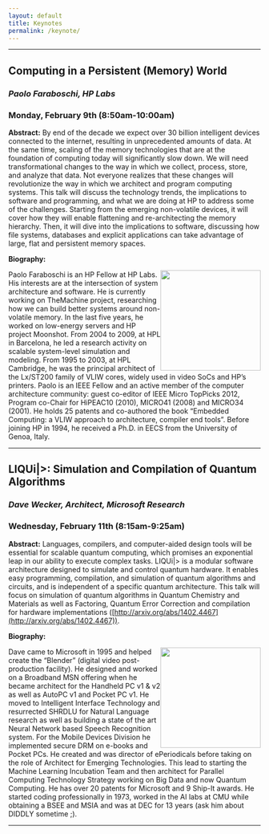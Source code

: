 ```yaml
---
layout: default
title: Keynotes  
permalink: /keynote/
---
```

* * *


## Computing in a Persistent (Memory) World

### *Paolo Faraboschi, HP Labs*

### Monday, February 9th (8:50am-10:00am)

**Abstract:** By end of the decade we expect over 30 billion intelligent devices
connected to the internet, resulting in unprecedented amounts of data. At the
same time, scaling of the memory technologies that are at the foundation of
computing today will significantly slow down. We will need transformational
changes to the way in which we collect, process, store, and analyze that data.
Not everyone realizes that these changes will revolutionize the way in which we
architect and program computing systems. This talk will discuss the technology
trends, the implications to software and programming, and what we are doing at
HP to address some of the challenges. Starting from the emerging non-volatile
devices, it will cover how they will enable flattening and re-architecting the
memory hierarchy. Then, it will dive into the implications to software,
discussing how file systems, databases and explicit applications can take
advantage of large, flat and persistent memory spaces.

**Biography:** 

<img style="float: right" src="../images/palol.png" width="200"> 

Paolo Faraboschi is an HP Fellow at HP Labs. His interests are at
the intersection of system architecture and software. He is currently working
on TheMachine project, researching how we can build better systems around
non-volatile memory. In the last five years, he worked on low-energy servers
and HP project Moonshot. From 2004 to 2009, at HPL in Barcelona, he led a
research activity on scalable system-level simulation and modeling. From 1995
to 2003, at HPL Cambridge, he was the principal architect of the Lx/ST200
family of VLIW cores, widely used in video SoCs and HP’s printers. Paolo is an
IEEE Fellow and an active member of the computer architecture community: guest
co-editor of IEEE Micro TopPicks 2012, Program co-Chair for HiPEAC10 (2010),
MICRO41 (2008) and MICRO34 (2001). He holds 25 patents and co-authored the book
“Embedded Computing: a VLIW approach to architecture, compiler end tools”.
Before joining HP in 1994, he received a Ph.D. in EECS from the University of
Genoa, Italy.

* * *

## LIQUi|>: Simulation and Compilation of Quantum Algorithms

### *Dave Wecker, Architect, Microsoft Research*

### Wednesday, February 11th (8:15am-9:25am)

**Abstract:** Languages, compilers, and computer-aided design tools will be
essential for scalable quantum computing, which promises an exponential leap in
our ability to execute complex tasks. LIQUi|> is a modular software
architecture designed to simulate and control quantum hardware. It enables easy
programming, compilation, and simulation of quantum algorithms and circuits,
and is independent of a specific quantum architecture. This talk will focus on
simulation of quantum algorithms in Quantum Chemistry and Materials as well as
Factoring, Quantum Error Correction and compilation for hardware
implementations ([http://arxiv.org/abs/1402.4467](http://arxiv.org/abs/1402.4467)).

**Biography:**

<img style="float: right" src="../images/wecker.jpg" width="200"> 

Dave came to Microsoft in 1995 and helped create the “Blender”
(digital video post-production facility). He designed and worked on a Broadband
MSN offering when he became architect for the Handheld PC v1 & v2 as well as
AutoPC v1 and Pocket PC v1. He moved to Intelligent Interface Technology and
resurrected SHRDLU for Natural Language research as well as building a state of
the art Neural Network based Speech Recognition system. For the Mobile Devices
Division he implemented secure DRM on e-books and Pocket PCs. He created and
was director of ePeriodicals before taking on the role of Architect for
Emerging Technologies. This lead to starting the Machine Learning Incubation
Team and then architect for Parallel Computing Technology Strategy working on
Big Data and now Quantum Computing. He has over 20 patents for Microsoft and 9
Ship-It awards. He started coding professionally in 1973, worked in the AI labs
at CMU while obtaining a BSEE and MSIA and was at DEC for 13 years (ask him
about DIDDLY sometime ;).

* * *

